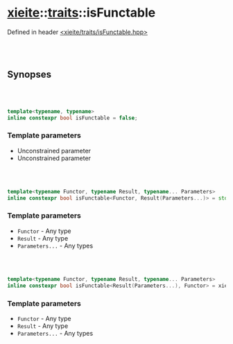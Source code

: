 # [xieite](../../README.md)::[traits](../traits.md)::isFunctable
Defined in header [<xieite/traits/isFunctable.hpp>](../../include/xieite/traits/isFunctable.hpp)

<br/><br/>

## Synopses

<br/><br/>

```cpp
template<typename, typename>
inline constexpr bool isFunctable = false;
```
### Template parameters
- Unconstrained parameter
- Unconstrained parameter

<br/><br/>

```cpp
template<typename Functor, typename Result, typename... Parameters>
inline constexpr bool isFunctable<Functor, Result(Parameters...)> = std::same_as<Result, decltype(std::declval<Functor>()(std::declval<Parameters>()...))>;
```
### Template parameters
- `Functor` - Any type
- `Result` - Any type
- `Parameters...` - Any types

<br/><br/>

```cpp
template<typename Functor, typename Result, typename... Parameters>
inline constexpr bool isFunctable<Result(Parameters...), Functor> = xieite::traits::isFunctable<Functor, Result(Parameters...)>;
```
### Template parameters
- `Functor` - Any type
- `Result` - Any type
- `Parameters...` - Any types
